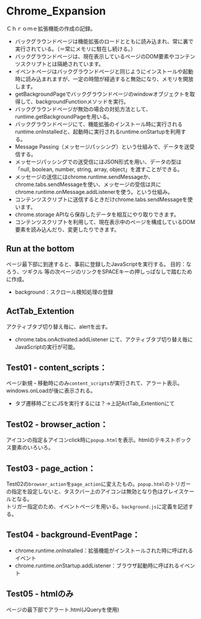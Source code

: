 # Chrome_Expansion
Ｃｈｒｏｍｅ拡張機能の作成の記録。  
- バックグラウンドページは機能拡張のロードとともに読み込まれ、常に裏で実行されている。（＝常にメモリに駐在し続ける。）  
- バックグラウンドページは、現在表示しているページのDOM要素やコンテンツスクリプトとは隔絶されています。  
- イベントページはバックグラウンドページと同じようにインストールや起動時に読み込まれますが、一定の時間が経過すると無効になり、メモリを開放します。  
- getBackgroundPageでバックグラウンドページのwindowオブジェクトを取得して、backgroundFunctionメソッドを実行。  
- バックグラウンドページが無効の場合の対処方法として、runtime.getBackgroundPageを用いる。  
- バックグラウンドページにて、機能拡張のインストール時に実行されるruntime.onInstalledと、起動時に実行されるruntime.onStartupを利用する。  
- Message Passing（メッセージパッシング）という仕組みで、データを送受信する。  
- メッセージパッシングでの送受信にはJSON形式を用い、データの型は「null, boolean, number, string, array, object」を渡すことができる。  
- メッセージの送信にはchrome.runtime.sendMessageか、chrome.tabs.sendMessageを使い、メッセージの受信は共にchrome.runtime.onMessage.addListenerを使う。という仕組み。  
- コンテンツスクリプトに送信するときだけchrome.tabs.sendMessageを使います。  
- chrome.storage APIなら保存したデータを相互にやり取りできます。  
- コンテンツスクリプトを利用して、現在表示中のページを構成しているDOM要素を読み込んだり、変更したりできます。  
## Run at the bottom
ページ最下部に到達すると、事前に登録したJavaScriptを実行する。
目的：なろう、ツギクル 等の次ページのリンクをSPACEキーの押しっぱなしで踏むために作成。  
- background：スクロール検知処理の登録  

## ActTab_Extention
アクティブタブ切り替え毎に、alertを出す。
- chrome.tabs.onActivated.addListener にて、アクティブタブ切り替え毎にJavaScriptの実行が可能。

## Test01 - content_scripts：
ページ新規・移動時にのみ`content_scripts`が実行されて、アラート表示。windows.onLoadが後に表示される。
- タブ遷移時ごとにJSを実行するには？→上記ActTab_Extentionにて

## Test02 - browser_action：
アイコンの指定＆アイコンclick時に`popup.html`を表示。htmlのテキストボックス要素のいろいろ。

## Test03 - page_action：
Test02の`browser_action`を`page_action`に変えたもの。`popup.html`のトリガーの指定を設定しないと、タスクバー上のアイコンは無効となり色はグレイスケールとなる。  
トリガー指定のため、イベントページを用いる。`background.js`に定義を記述する。

## Test04 - background-EventPage：
- chrome.runtime.onInstalled：拡張機能がインストールされた時に呼ばれるイベント
- chrome.runtime.onStartup.addListener：ブラウザ起動時に呼ばれるイベント

## Test05 - htmlのみ
ページの最下部でアラート.html(JQueryを使用)
